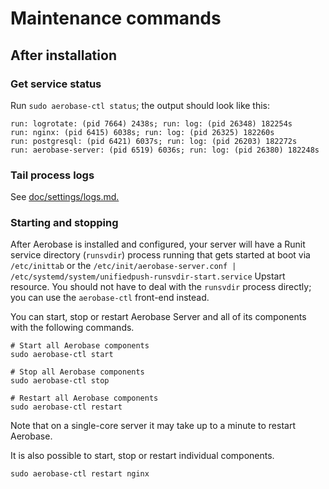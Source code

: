 # Maintenance commands

## After installation

### Get service status

Run `sudo aerobase-ctl status`; the output should look like this:

```
run: logrotate: (pid 7664) 2438s; run: log: (pid 26348) 182254s
run: nginx: (pid 6415) 6038s; run: log: (pid 26325) 182260s
run: postgresql: (pid 6421) 6037s; run: log: (pid 26203) 182272s
run: aerobase-server: (pid 6519) 6036s; run: log: (pid 26380) 182248s
```

### Tail process logs

See [doc/settings/logs.md.](../settings/logs.md)

### Starting and stopping

After Aerobase is installed and configured, your server will have a Runit
service directory (`runsvdir`) process running that gets started at boot via
`/etc/inittab` or the `/etc/init/aerobase-server.conf | /etc/systemd/system/unifiedpush-runsvdir-start.service` Upstart resource.  You
should not have to deal with the `runsvdir` process directly; you can use the
`aerobase-ctl` front-end instead.

You can start, stop or restart Aerobase Server and all of its components with the
following commands.

```shell
# Start all Aerobase components
sudo aerobase-ctl start

# Stop all Aerobase components
sudo aerobase-ctl stop

# Restart all Aerobase components
sudo aerobase-ctl restart
```

Note that on a single-core server it may take up to a minute to restart Aerobase.

It is also possible to start, stop or restart individual components.

```shell
sudo aerobase-ctl restart nginx
```
